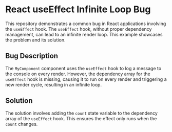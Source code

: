 # React useEffect Infinite Loop Bug

This repository demonstrates a common bug in React applications involving the `useEffect` hook.  The `useEffect` hook, without proper dependency management, can lead to an infinite render loop. This example showcases the problem and its solution.

## Bug Description

The `MyComponent` component uses the `useEffect` hook to log a message to the console on every render. However, the dependency array for the `useEffect` hook is missing, causing it to run on every render and triggering a new render cycle, resulting in an infinite loop. 

## Solution

The solution involves adding the `count` state variable to the dependency array of the `useEffect` hook. This ensures the effect only runs when the `count` changes.